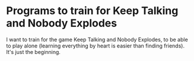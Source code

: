 # Programs to train for Keep Talking and Nobody Explodes
I want to train for the game Keep Talking and Nobody Explodes, to be able to play alone (learning everything by heart is easier than finding friends).
It's just the beginning.